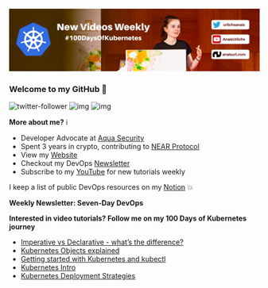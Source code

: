 ![my header image](./assets/header.jpg)

### Welcome to my GitHub 👋

![twitter-follower](https://img.shields.io/twitter/follow/urlichsanais?style=social) ![img](https://img.shields.io/youtube/channel/subscribers/UCb4mfRT5UWpjoUQRcIE2qOQ?label=YouTube%20Subscribers&style=social) ![img](https://img.shields.io/youtube/channel/views/UCb4mfRT5UWpjoUQRcIE2qOQ?label=Total%20views%20on%20my%20YouTube%20Channel&style=social) 

**More about me?** ℹ️
* Developer Advocate at [Aqua Security](https://github.com/aquasecurity)
* Spent 3 years in crypto, contributing to [NEAR Protocol](https://github.com/near)
* View my [Website](https://anaisurl.com/)
* Checkout my DevOps [Newsletter](https://anaisurl.com/tag/devops)
* Subscribe to my [YouTube](https://www.youtube.com/c/AnaisUrlichs) for new tutorials weekly

I keep a list of public DevOps resources on my [Notion](https://devops.anaisurl.com/) :boom:

**Weekly Newsletter: Seven-Day DevOps**
<!-- NEWSLETTER-LIST:START -->
<!-- NEWSLETTER-LIST:END -->

**Interested in video tutorials? Follow me on my 100 Days of Kubernetes journey**
<!-- YOUTUBE-LIST:START -->
- [Imperative vs Declarative - what’s the difference?](https://www.youtube.com/watch?v=Vlf0LSUJVP0)
- [Kubernetes Objects explained](https://www.youtube.com/watch?v=3pGCCotxzsY)
- [Getting started with Kubernetes and kubectl](https://www.youtube.com/watch?v=ztjUXIs8cbk)
- [Kubernetes Intro](https://www.youtube.com/watch?v=rL2cOkXERC0)
- [Kubernetes Deployment Strategies](https://www.youtube.com/watch?v=3osNxgugKpQ)
<!-- YOUTUBE-LIST:END -->
